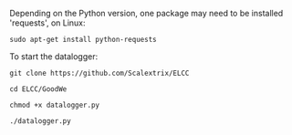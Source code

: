 Depending on the Python version, one package may need to be installed 'requests', on Linux:

    sudo apt-get install python-requests

To start the datalogger:

    git clone https://github.com/Scalextrix/ELCC

    cd ELCC/GoodWe

    chmod +x datalogger.py

    ./datalogger.py
